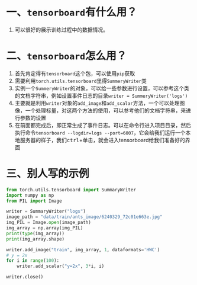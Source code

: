 # 一、`tensorboard`有什么用？
1. 可以很好的展示训练过程中的数据情况。

# 二、`tensorboard`怎么用？
1. 首先肯定得有`tensorboard`这个包，可以使用`pip`获取
2. 需要利用`torch.utils.tensorboard`里得`SummeryWriter`类
3. 实例一个`SummeryWriter`的对象，可以给一些参数进行设置，可以参考这个类的文档字符串，例如设置事件日志的目录`writer = SummeryWriter('logs')`
4. 主要就是利用`writer`对象的`add_image`和`add_scalar`方法，一个可以处理图像，一个处理标量，对这两个方法的使用，可以参考他们的文档字符串，来进行参数的设置
5. 在前面都完成后，即正常生成了事件日志。可以在命令行进入项目目录，然后执行命令`tensorboard --logdir=logs --port=6007`，它会给我们运行一个本地服务器的样子，我们<kbd>ctrl</kbd>+单击，就会进入tensorboard给我们准备好的界面

# 三、别人写的示例
``` python
from torch.utils.tensorboard import SummaryWriter
import numpy as np
from PIL import Image

writer = SummaryWriter("logs")
image_path = "data/train/ants_image/6240329_72c01e663e.jpg"
img_PIL = Image.open(image_path)
img_array = np.array(img_PIL)
print(type(img_array))
print(img_array.shape)

writer.add_image("train", img_array, 1, dataformats='HWC')
# y = 2x
for i in range(100):
    writer.add_scalar("y=2x", 3*i, i)

writer.close()
```